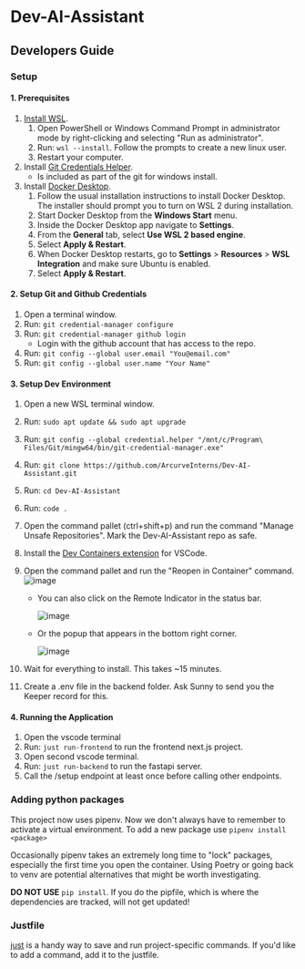 # Dev-AI-Assistant

## Developers Guide
### Setup
#### 1. Prerequisites
 1. [Install WSL](https://learn.microsoft.com/en-us/windows/wsl/install#install-wsl-command).
    1. Open PowerShell or Windows Command Prompt in administrator mode by right-clicking and selecting "Run as administrator".
    2. Run: `wsl --install`. Follow the prompts to create a new linux user. 
    3. Restart your computer.  
 3. Install [Git Credentials Helper](https://github.com/git-ecosystem/git-credential-manager/blob/release/docs/install.md).
	- Is included as part of the git for windows install. 
 4. Install [Docker Desktop](https://www.docker.com/products/docker-desktop/).
	1. Follow the usual installation instructions to install Docker Desktop. The installer should prompt you to turn on WSL 2 during installation. 
	2. Start Docker Desktop from the **Windows Start** menu.
	3. Inside the Docker Desktop app navigate to **Settings**.
	4. From the **General** tab, select **Use WSL 2 based engine**.
	5. Select **Apply & Restart**.
	6. When Docker Desktop restarts, go to **Settings** > **Resources** > **WSL Integration** and make sure Ubuntu is enabled. 
	7. Select **Apply & Restart**.

#### 2. Setup Git and Github Credentials 
1. Open a terminal window.
2. Run: `git credential-manager configure`
3. Run: `git credential-manager github login`
	- Login with the github account that has access to the repo.
4. Run: `git config --global user.email "You@email.com"`
5. Run: `git config --global user.name "Your Name"`


#### 3. Setup Dev Environment 
1. Open a new WSL terminal window. 
2. Run: `sudo apt update && sudo apt upgrade`
3. Run: `git config --global credential.helper "/mnt/c/Program\ Files/Git/mingw64/bin/git-credential-manager.exe"`
4. Run: `git clone https://github.com/ArcurveInterns/Dev-AI-Assistant.git`
5. Run: `cd Dev-AI-Assistant`
6. Run: `code .`
7. Open the command pallet (ctrl+shift+p) and run the command "Manage Unsafe Repositories". Mark the Dev-AI-Assistant repo as safe. 
8. Install the [Dev Containers extension](https://marketplace.visualstudio.com/items?itemName=ms-vscode-remote.remote-containers) for VSCode. 
9. Open the command pallet and run the "Reopen in Container" command.
      ![image](https://microsoft.github.io/vscode-remote-release/images/remote-command-palette.png)

	- You can also click on the Remote Indicator in the status bar.
  
      ![image](https://microsoft.github.io/vscode-remote-release/images/remote-dev-status-bar.png)
   
    - Or the popup that appears in the bottom right corner.
      
      ![image](https://github.com/user-attachments/assets/2ba4d4c7-b07b-4df6-9be9-2e1f6718c6db)
10. Wait for everything to install. This takes ~15 minutes. 
11. Create a .env file in the backend folder. Ask Sunny to send you the Keeper record for this. 

#### 4. Running the Application
1. Open the vscode terminal
2. Run: `just run-frontend` to run the frontend next.js project.
3. Open second vscode terminal.
4. Run: `just run-backend` to run the fastapi server.
5. Call the /setup endpoint at least once before calling other endpoints. 

### Adding python packages
This project now uses pipenv. Now we don't always have to remember to activate a virtual environment. 
To add a new package use `pipenv install <package>`

Occasionally pipenv takes an extremely long time to "lock" packages, especially the first time you open the container. Using Poetry or going back to venv are potential alternatives that might be worth investigating. 

**DO NOT USE** `pip install`. If you do the pipfile, which is where the dependencies are tracked, will not get updated!

### Justfile 
[just](https://github.com/casey/just) is a handy way to save and run project-specific commands. If you'd like to add a command, add it to the justfile. 


